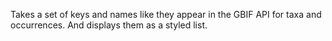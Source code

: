 Takes a set of keys and names like they appear in the GBIF API for taxa and occurrences.
And displays them as a styled list.